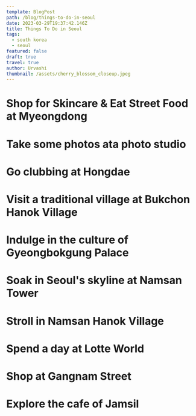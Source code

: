 ```yaml
---
template: BlogPost
path: /blog/things-to-do-in-seoul
date: 2023-03-29T19:37:42.146Z
title: Things To Do in Seoul
tags:
  - south korea
  - seoul
featured: false
draft: true
travel: true
author: Urvashi
thumbnail: /assets/cherry_blossom_closeup.jpeg
---
```


# Shop for Skincare & Eat Street Food at Myeongdong

# Take some photos ata photo studio

# Go clubbing at Hongdae

# Visit a traditional village at Bukchon Hanok Village

# Indulge in the culture of Gyeongbokgung Palace

# Soak in Seoul's skyline at Namsan Tower

# Stroll in Namsan Hanok Village

# Spend a day at Lotte World

# Shop at Gangnam Street

# Explore the cafe of Jamsil

